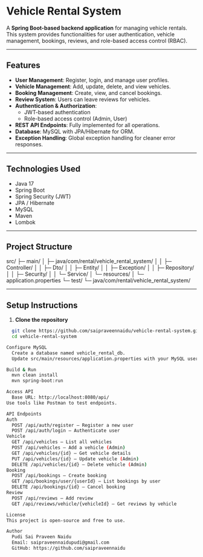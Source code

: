 # Vehicle Rental System

A **Spring Boot-based backend application** for managing vehicle rentals. This system provides functionalities for user authentication, vehicle management, bookings, reviews, and role-based access control (RBAC).

---

## Features

- **User Management**: Register, login, and manage user profiles.
- **Vehicle Management**: Add, update, delete, and view vehicles.
- **Booking Management**: Create, view, and cancel bookings.
- **Review System**: Users can leave reviews for vehicles.
- **Authentication & Authorization**:
  - JWT-based authentication
  - Role-based access control (Admin, User)
- **REST API Endpoints**: Fully implemented for all operations.
- **Database**: MySQL with JPA/Hibernate for ORM.
- **Exception Handling**: Global exception handling for cleaner error responses.

---

## Technologies Used

- Java 17
- Spring Boot
- Spring Security (JWT)
- JPA / Hibernate
- MySQL
- Maven
- Lombok

---

## Project Structure

src/
├─ main/
│ ├─ java/com/rental/vehicle_rental_system/
│ │ ├─ Controller/
│ │ ├─ Dto/
│ │ ├─ Entity/
│ │ ├─ Exception/
│ │ ├─ Repository/
│ │ ├─ Security/
│ │ └─ Service/
│ └─ resources/
│ └─ application.properties
└─ test/
└─ java/com/rental/vehicle_rental_system/

---

## Setup Instructions

1. **Clone the repository**
```bash
  git clone https://github.com/saipraveennaidu/vehicle-rental-system.git
  cd vehicle-rental-system

Configure MySQL
  Create a database named vehicle_rental_db.
  Update src/main/resources/application.properties with your MySQL username and password.

Build & Run
  mvn clean install
  mvn spring-boot:run

Access API
  Base URL: http://localhost:8080/api/
Use tools like Postman to test endpoints.

API Endpoints
Auth
  POST /api/auth/register – Register a new user
  POST /api/auth/login – Authenticate user
Vehicle
  GET /api/vehicles – List all vehicles
  POST /api/vehicles – Add a vehicle (Admin)
  GET /api/vehicles/{id} – Get vehicle details
  PUT /api/vehicles/{id} – Update vehicle (Admin)
  DELETE /api/vehicles/{id} – Delete vehicle (Admin)
Booking
  POST /api/bookings – Create booking
  GET /api/bookings/user/{userId} – List bookings by user
  DELETE /api/bookings/{id} – Cancel booking
Review
  POST /api/reviews – Add review
  GET /api/reviews/vehicle/{vehicleId} – Get reviews by vehicle

License
This project is open-source and free to use.

Author
  Pudi Sai Praveen Naidu
  Email: saipraveennaidupudi@gmail.com
  GitHub: https://github.com/saipraveennaidu
